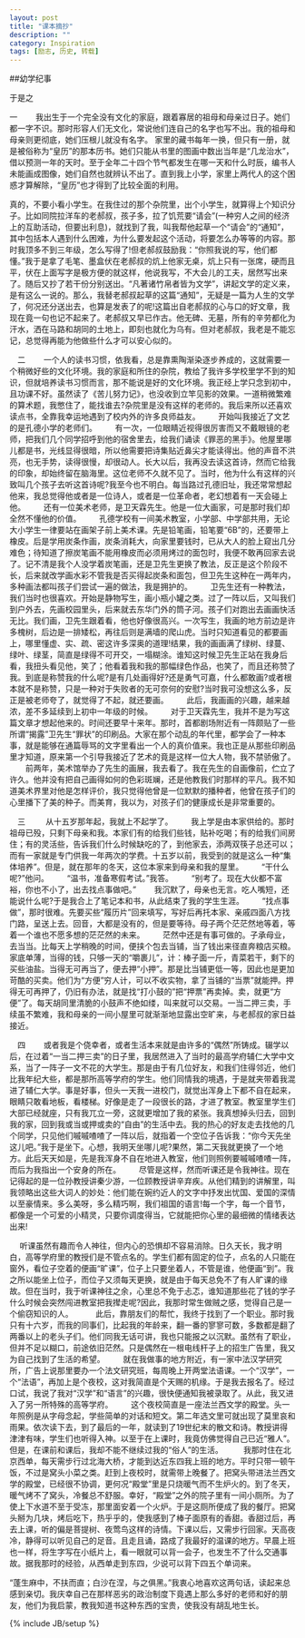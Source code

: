 ```yaml
---
layout: post
title: "课本摘抄"
description: ""
category: Inspiration
tags: [励志, 历史, 转载]
---
```


[源地址]: http://ulyssesjason.appspot.com/blog/20001

##幼学纪事 　　

于是之 　　 

一 　　我出生于一个完全没有文化的家庭，跟着寡居的祖母和母亲过日子。她们都一字不识。那时形容人们无文化，常说他们连自己的名字也写不出。我的祖母和母亲则更彻底，她们压根儿就没有名字。 家里的藏书每年一换，但只有一册，就是被俗称为“皇历”的那本历书。她们只能从书里的图画中数出当年是“几龙治水”，借以预测一年的天时。至于全年二十四个节气都发生在哪一天和什么时辰，编书人未能画成图像，她们自然也就辨认不出了。直到我上小学，家里上两代人的这个困惑才算解除，“皇历”也才得到了比较全面的利用。 　　 

真的，不要小看小学生。在我住过的那个杂院里，出个小学生，就算得上个知识分子。比如同院拉洋车的老郝叔，孩子多，拉了饥荒要“请会”(一种穷人之间的经济上的互助活动，但要出利息)，就找到了我，叫我帮他起草一个“请会”的“通知”，其中包括本人遇到什么困难，为什么要发起这个活动，将要怎么办等等的内容。那时我顶多不到三年级，怎么写得了!但老郝叔鼓励我：“你照我说的写，他们都懂。”我于是拿了毛笔、墨盒伏在老郝叔的炕上他家无桌，炕上只有一张席，硬而且平，伏在上面写字是极方便的就这样，他说我写，不大会儿的工夫，居然写出来了。随后又抄了若干份分别送出。“凡著诸竹帛者皆为文学”，讲起文学的定义来，是有这么一说的。那么，我替老郝叔起草的这篇“通知”，无疑是一篇为人生的文学了，何况还分送出去，也算是发表了的呢!这篇出自老郝叔的心与口的好文章，我现在竟一句也记不起来了。老郝叔又早已作古。他无碑、无墓，所有的辛劳都化为汗水，洒在马路和胡同的土地上，即刻也就化为乌有。但对老郝叔，我老是不能忘记，总觉得再能为他做些什么才可以安心似的。 　 

　二 　　一个人的读书习惯，依我看，总是靠熏陶渐染逐步养成的，这就需要一个稍微好些的文化环境。我的家庭和所住的杂院，教给了我许多学校里学不到的知识，但就培养读书习惯而言，那不能说是好的文化环境。我正经上学只念到初中，且功课不好。虽然读了《苦儿努力记》，也没收到立竿见影的效果。一道稍微繁难的算术题，我憋住了，能找谁去?杂院里是没有这样的老师的。我后来所以还喜欢读点书，全靠我幸运地遇到了校内外的许多良师益友。 　　开始叫我接近了文艺的是孔德小学的老师们。 　　有一次，一位眼睛近视得很厉害而又不戴眼镜的老师，把我们几个同学招呼到他的宿舍里去，给我们诵读《罪恶的黑手》。他屋里哪儿都是书，光线显得很暗，所以他需要把诗集贴近鼻尖才能读得出。他的声音不洪亮，也无手势，读得很慢，却很动人。长大以后，我再没去读这首诗，然而它给我的印象，却始终留在脑海里。这位老师不久就不见了。当时，他为什么有这样的兴致叫几个孩子去听这首诗呢?我至今也不明白。每当路过孔德旧址，我还常常想起他来，我总觉得他或者是一位诗人，或者是一位革命者，老幻想着有一天会碰上他。 　　还有一位美术老师，是卫天霖先生。他是一位大画家，可是那时我们却全然不懂他的价值。 　　孔德学校有一间美术教室，小学部、中学部共用，无论大小学生一律要站在画架子前上美术课。先是铅笔画，铅笔要“6B”的，还要带上橡皮。后是学用炭条作画，炭条消耗大，向家里要钱时，已从大人的脸上窥出几分难色；待知道了擦炭笔画不能用橡皮而必须用烤过的面包时，我便不敢再回家去说了。记不清是我个人没学着炭笔画，还是卫先生更换了教法，反正是这个阶段不长，后来就改学画水彩不管我是否买得起炭条和面包，但卫先生这种在一两年内，多种画法都叫孩子们尝试一遍的做法，我是拥护的。 　　卫先生还有一种教法，我们当时也很喜欢。开始是静物写生，画小瓶小罐之类。过了一阵以后，又叫我们到户外去，先画校园里头，后来就去东华门外的筒子河。孩子们对跑出去画画快活无比。我们画，卫先生跟着看，他也好像很高兴。一次写生，我画的地方前边是许多槐树，后边是一排矮松，再往后则是满墙的爬山虎。当时只知道看见的都要画上，哪里懂虚、实、疏、密这许多深奥的道理!结果，我的画画满了绿树、绿蔓、绿叶、绿茎，简直是绿得不可开交，一塌糊涂。谁知这时候卫先生正站在我身后看，我扭头看见他，笑了；他看着我和我的那幅绿色作品，也笑了，而且还称赞了我。到底是称赞我的什么呢?是有几处画得好?还是勇气可嘉，什么都敢画?或者根本就不是称赞，只是一种对于失败者的无可奈何的安慰?当时我可没想这么多，反正是被老师夸了，就觉得了不起，就还要画。 　　此后，我画画的兴趣，越来越浓，差不多延续到上初中一年级的时候。 　　对于卫天霖先生，我并不是为写这篇文章才想起他来的。时间还要早十来年。那时，首都剧场附近有一阵颇贴了一些所谓“揭露”卫先生“罪状”的印刷品。大家在那个动乱的年代里，都学会了一种本事，就是能够在通篇辱骂的文字里看出一个人的真价值来。我也正是从那些印刷品里才知道，原来第一个引导我接近了艺术的竟是这样一位大人物，我不禁骄傲了。 　　前两年，美术馆举办了先生的画展，我去看了。我在先生的自画像前，伫立了许久。他并没有把自己画得如何的色彩斑斓，还是他教我们时那样的平凡。我不知道美术界里对他是怎样评价，我只觉得他曾是一位默默的播种者，他曾在孩子们的心里播下了美的种子。而美育，我以为，对孩子们的健康成长是非常重要的。 　 

　三 　 
　从十五岁那年起，我就上不起学了。 
　　我上学是由本家供给的。那时祖母已殁，只剩下母亲和我。本家们有的给我们些钱，贴补吃喝；有的给我们间房住；有的灵活些，告诉我们什么时候缺吃的了，到他家去，添两双筷子总还可以；而有一家就是专门供我一年两次的学费。十五岁以前，我受到的就是这么一种“集体培养”。但是，就在那年的冬天，这位本家来到母亲和我的屋里。 　　“干什么呢?”他问。 　　“温书，准备寒假考试。”我答。 　　“别考了。现在大伙都不富裕，你也不小了，出去找点事做吧。” 　　我沉默了，母亲也无言。吃人嘴短，还能说什么呢?于是我合上了笔记本和书，从此结束了我的学生生涯。 　　“找点事做”，那时很难。先要买些“履历片”回来填写，写好后再托本家、亲戚四面八方找门路，呈送上去。回音，大都是没有的，但是要等待。母子两个茫茫然地等着，等着一个谁也不愿多想的茫茫然的未来。 　　茫然中还是有事可做的。子承母业，去当当。比每天上学稍晚的时间，便挟个包去当铺，当了钱出来径直奔粮店买粮。家底单薄，当得的钱，只够一天的“嚼裹儿”，计：棒子面一斤，青菜若干，剩下的买些油盐。当得无可再当了，便去押“小押”。那是比当铺更低一等，因此也是更加苛酷的买卖。他们为“方便”穷人计，可以不收实物，拿了当铺的“当票”就能押。押得无可再押了，仍旧有办法，就是找“打小鼓的”把“押票”再卖掉。卖，就更“方便”了。每天胡同里清脆的小鼓声不绝如缕，叫来就可以交易。一当二押三卖，手续虽不繁难，我和母亲的一间小屋里可就渐渐地显露出空旷来，与老郝叔的家日益接近。 　 

　四 　　或者我是个侥幸者，或者生活本来就是由许多的“偶然”所铸成。辍学以后，在过着“一当二押三卖”的日子里，我居然进入了当时的最高学府辅仁大学中文系，当了一阵子一文不花的大学生。那是由于有几位好友，和我们住得邻近，他们比我年纪大些，都是那所高等学府的学生。他们同情我的境遇，于是就夹带着我混进了辅仁大学。事是好事，但头一天我一进校门，就觉出浑身上下都不自在起来，眼睛只敢看地板，看楼梯。好像是走了一段很长的路，才进了教室。教室里学生们大部已经就座，只有我兀立一旁，这就更增加了我的紧张。我真想掉头归去，回到我的家，回到我或当或押或卖的“自由”的生活中去。我的热心的好友走去找他的几个同学，只见他们嘁嘁喳喳了一阵以后，就指着一个空位子告诉我：“你今天先坐这儿吧。”我于是坐下。心想，我明天坐哪儿呢?果然，第二天我就更换了一个地方。此后天天如是，先是我浑身不自在地进入教室，他们则照例要嘁嘁喳喳一阵，而后为我指出一个安身的所在。 　　尽管是这样，然而听课还是令我神往。现在记得起的是一位孙教授讲秦少游，一位顾教授讲辛弃疾。从他们精到的讲解里，叫我领略出这些大词人的妙处：他们能在婉约近人的文字中抒发出忧国、爱国的深情以至豪情来。多么美呀，多么精巧啊，我们祖国的语言!每一个字，每一个音节，都像是一个可爱的小精灵，只要你调度得当，它就能把你心里的最细微的情绪表达出来! 　 

　 听课虽然有趣而令人神往，但内心的恐惧却不容易消除。日久天长，我才明白，高等学府里的教授们是不管点名的。学生们都有固定的位子，点名的人只能在窗外，看位子空着的便画“旷课”，位子上只要坐着人，不管是谁，他便画“到”。我之所以能坐上位子，而位子又须每天更换，就是由于每天总免不了有人旷课的缘故。但在当时，我于听课神往之余，心里总不免于忐忑，谁知道那些花了钱的学子什么时候会突然闯进教室把我撵走呢?因此，我那时常生做贼之感，觉得自己是一个偷窃知识的人。 　
　 
此后，靠朋友们的帮忙，我终于找到了一个职业。那时我只有十六岁，而我的同事们，比起我的年龄来，翻一番的寥寥可数，多数都是翻了两番以上的老头子们。他们同我无话可讲，我也只能报之以沉默。虽然有了职业，但并不足以糊口，前途依旧茫然。只是偶然在一根电线杆子上的招生广告里，我又为自己找到了生活的希望。 　　就在我做事的地方附近，有一家中法汉学研究所，广告上说那里要办一个法文研究班，每周晚上开两堂法语课。一个“汉学”，一个“法语”，再加上是个夜校，这对我简直是个天赐的机缘。于是我去报名了。经过口试，我说了我对“汉学”和“语言”的兴趣，很快便通知我被录取了。从此，我又进入了另一所特殊的高等学府。 
　　这个夜校简直是一座法兰西文学的殿堂。头一年照例是从字母念起，学些简单的对话和短文。第二年选文里可就出现了莫里哀和雨果。依次读下去，到了最后的一年，就读到了19世纪末的散文和诗。教授讲得津津有味，学生们也听得入神。以至于在上课时，我竟仿佛觉得自己已近“雅人”。但是，在课前和课后，我却不能不继续过我的“俗人”的生活。 　　 
我那时住在北京西单，每天需步行过北海大桥，才能到达近东四我上班的地方。平时只带一顿午饭，不过是窝头小菜之类。赶到上夜校时，就需带上晚餐了。把窝头带进法兰西文学的殿堂，已经很不协调，更何况“殿堂”里是只烧暖气而不生炉火的。到了冬天，暖气烤不了窝头，冷餐总不舒服。幸好，“殿堂”之外的院子里有一间小厕所。为了使上下水道不至于受冻，那里面安着一个火炉。于是这厕所便成了我的餐厅。把窝头掰为几块，烤后吃下，热乎乎的，使我感到了棒子面原有的香甜。香甜过后，再去上课，听的偏是菩提树、夜莺鸟这样的诗情。下课以后，又需步行回家。天高夜冷，静得可以听见自己的足音。且走且诵，路成了我最好的温课的地方。早晨上班也一样，将生字写在小纸片上，看一眼就可以背一会子，也发生不了什么交通事故。据我那时的经验，从西单走到东四，少说可以背下四五个单词来。 　　 

“蓬生麻中，不扶而直；白沙在涅，与之俱黑。”我衷心地喜欢这两句话，读起来总感到亲切。我庆幸自己在那样恶劣的政治制度下竟遇上那么多好的老师和好的朋友，他们为我启蒙，教我知道书这种东西的宝贵，使我没有胡乱地生长。 


{% include JB/setup %}
